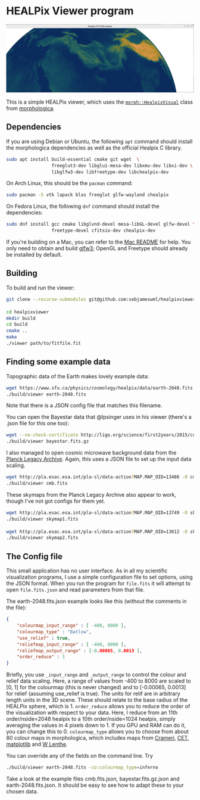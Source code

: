 # HEALPix Viewer program

![A view of Earth's topograpy](https://github.com/sebjameswml/healpixviewer/blob/main/images/Earth_on_the_viewer.png?raw=true)

This is a simple HEALPix viewer, which uses the [`morph::HealpixVisual`](https://github.com/ABRG-Models/morphologica/blob/main/morph/HealpixVisual.h) class from [morphologica](https://github.com/ABRG-Models/morphologica).

## Dependencies

If you are using Debian or Ubuntu, the following `apt` command should
install the morphologica dependencies as well as the official Healpix
C library.

```bash
sudo apt install build-essential cmake git wget  \
                 freeglut3-dev libglu1-mesa-dev libxmu-dev libxi-dev \
                 libglfw3-dev libfreetype-dev libchealpix-dev
```

On Arch Linux, this should be the `pacman` command:
```bash
sudo pacman -S vtk lapack blas freeglut glfw-wayland chealpix
```

On Fedora Linux, the following `dnf` command should install the dependencies:
```bash
sudo dnf install gcc cmake libglvnd-devel mesa-libGL-devel glfw-devel \
                 freetype-devel cfitsio-dev chealpix-dev
```

If you're building on a Mac, you can refer to the [Mac
README](https://github.com/ABRG-Models/morphologica/blob/main/README.build.mac.md#installation-dependencies-for-mac)
for help. You only need to obtain and build
[glfw3](https://github.com/ABRG-Models/morphologica/blob/main/README.build.mac.md#glfw3);
OpenGL and Freetype should already be installed by default.

## Building

To build and run the viewer:

```bash
git clone --recurse-submodules git@github.com:sebjameswml/healpixviewer

cd healpixviewer
mkdir build
cd build
cmake ..
make
./viewer path/to/fitfile.fit
```

## Finding some example data

Topographic data of the Earth makes lovely example data:

```bash
wget https://www.sfu.ca/physics/cosmology/healpix/data/earth-2048.fits
./build/viewer earth-2048.fits
```
Note that there is a JSON config file that matches this filename.

You can open the Bayestar data that @lpsinger uses in his viewer (there's a .json file for this one too):

```bash
wget --no-check-certificate http://ligo.org/science/first2years/2015/compare/18951/bayestar.fits.gz
./build/viewer bayestar.fits.gz
```

I also managed to open cosmic microwave background data from the [Planck Legacy Archive](http://pla.esac.esa.int/pla/#home). Again, this uses a JSON file to set up the input data scaling.

```bash
wget http://pla.esac.esa.int/pla-sl/data-action?MAP.MAP_OID=13486 -O cmb.fits
./build/viewer cmb.fits
```

These skymaps from the Planck Legacy Archive also appear to work, though I've not got configs for them yet.
```bash
wget http://pla.esac.esa.int/pla-sl/data-action?MAP.MAP_OID=13749 -O skymap1.fits
./build/viewer skymap1.fits

wget http://pla.esac.esa.int/pla-sl/data-action?MAP.MAP_OID=13612 -O skymap2.fits
./build/viewer skymap2.fits
```

## The Config file

This small application has no user interface. As in all my scientific visualization programs, I use a simple configuration file to set options, using the JSON format. When you run the program for `file.fits` it will attempt to open `file.fits.json` and read parameters from that file.

The earth-2048.fits.json example looks like this (without the comments in the file):

```json
{
    "colourmap_input_range" : [ -400, 8000 ],
    "colourmap_type" : "Batlow",
    "use_relief" : true,
    "reliefmap_input_range" : [ -400, 8000 ],
    "reliefmap_output_range" : [-0.00065, 0.0013 ],
    "order_reduce" : 1
}
```

Briefly, you use `_input_range` and `_output_range` to control the colour and relief data scaling.
Here, a range of values from -400 to 8000 are scaled to [0, 1] for the colourmap (this is never changed) and to [-0.00065, 0.0013] for relief (assuming use_relief is true).
The units for relif are in arbitrary length units in the 3D scene.
These should relate to the base radius of the HEALPix sphere, which is 1.
`order_reduce` allows you to reduce the order of the visualization with respect to your data. Here, I reduce from an 11th order/nside=2048 healpix to a 10th order/nside=1024 healpix, simply averaging the values in 4 pixels down to 1. If you GPU and RAM can do it, you can change this to 0.
`colourmap_type` allows you to choose from about 80 colour maps in morphologica, which includes maps from [Crameri](https://www.fabiocrameri.ch/colourmaps/), [CET](https://colorcet.com/), [matplotlib](https://matplotlib.org/stable/users/explain/colors/colormaps.html) and [W Lenthe](https://github.com/wlenthe/UniformBicone).

You can override any of the fields on the command line. Try

```bash
./build/viewer earth-2048.fits -co:colourmap_type=inferno
```

Take a look at the example files cmb.fits.json, bayestar.fits.gz.json and earth-2048.fits.json. It should be easy to see how to adapt these to your chosen data.
